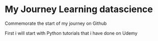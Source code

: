 # My Journey Learning datascience
Commemorate the start of my journey on Github

First i will start with Python tutorials that i have done on Udemy
